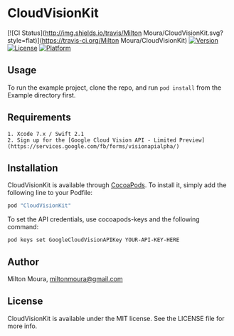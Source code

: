# CloudVisionKit

[![CI Status](http://img.shields.io/travis/Milton Moura/CloudVisionKit.svg?style=flat)](https://travis-ci.org/Milton Moura/CloudVisionKit)
[![Version](https://img.shields.io/cocoapods/v/CloudVisionKit.svg?style=flat)](http://cocoapods.org/pods/CloudVisionKit)
[![License](https://img.shields.io/cocoapods/l/CloudVisionKit.svg?style=flat)](http://cocoapods.org/pods/CloudVisionKit)
[![Platform](https://img.shields.io/cocoapods/p/CloudVisionKit.svg?style=flat)](http://cocoapods.org/pods/CloudVisionKit)

## Usage

To run the example project, clone the repo, and run `pod install` from the Example directory first.

## Requirements

    1. Xcode 7.x / Swift 2.1
    2. Sign up for the [Google Cloud Vision API - Limited Preview](https://services.google.com/fb/forms/visionapialpha/)

## Installation

CloudVisionKit is available through [CocoaPods](http://cocoapods.org). To install
it, simply add the following line to your Podfile:

```ruby
pod "CloudVisionKit"
```

To set the API credentials, use cocoapods-keys and the following command:

    pod keys set GoogleCloudVisionAPIKey YOUR-API-KEY-HERE

## Author

Milton Moura, miltonmoura@gmail.com

## License

CloudVisionKit is available under the MIT license. See the LICENSE file for more info.
